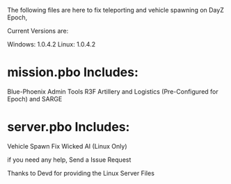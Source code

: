 The following files are here to fix teleporting and vehicle spawning on DayZ Epoch, 

Current Versions are:

Windows: 1.0.4.2
Linux: 1.0.4.2

mission.pbo Includes:
========================
Blue-Phoenix Admin Tools
R3F Artillery and Logistics (Pre-Configured for Epoch)
and SARGE

server.pbo Includes:
========================
Vehicle Spawn Fix
Wicked AI (Linux Only)


if you need any help, Send a Issue Request


Thanks to Devd for providing the Linux Server Files